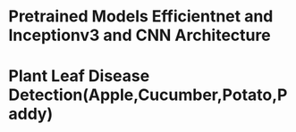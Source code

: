 # Pretrained Models Efficientnet and Inceptionv3 and CNN Architecture
# Plant Leaf Disease Detection(Apple,Cucumber,Potato,Paddy)
